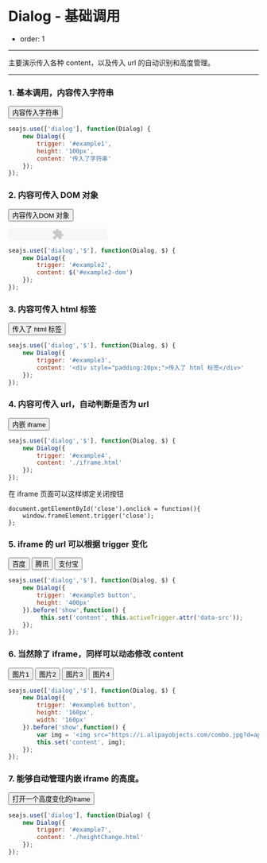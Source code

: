 # Dialog - 基础调用

- order: 1

---

主要演示传入各种 content，以及传入 url 的自动识别和高度管理。

<style>
.fn-hide {
    display: none;
}
</style>

---

### 1. 基本调用，内容传入字符串

<button id="example1">内容传入字符串</button>

````javascript
seajs.use(['dialog'], function(Dialog) {
    new Dialog({
        trigger: '#example1',
        height: '100px',
        content: '传入了字符串'
    });
});
````


### 2. 内容可传入 DOM 对象

<button id="example2">内容传入DOM 对象</button>
<div class="fn-hide">
    <div id="example2-dom" style="padding:50px">传入了DOM</div>
</div>

<span class="alieditContainer" >
    <object id="password_ie" name="password_ie" tabindex="2" classid="clsid:488A4255-3236-44B3-8F27-FA1AECAA8844" codebase="https://download.alipay.com/aliedit/aliedit/2401/aliedit.cab#Version=1,0,0,1" width="200" height="24">
        <param name="wmode" value="opaque" />
        <param name="cm5ts" value="5120914918" />
        <param name="cm5pk" value="MIGfMA0GCSqGSIb3DQEBAQUAA4GNADCBiQKBgQDDS92pDVyWNT7dzG9zH0opH44z9FayCZTX5iqGUxUjPi667IkyaqrsmDPqKsJp47lJ29lzs+Qv8zjPPdmnxjFteMrfpc4ui24gL1iZnchwX87Ox/+Xrm8HFmKlhmUO9n/QgTT+Nz1RGMEN1+HijvsoAhS0TS8XjSfzRkrwvK2pJQIDAQAB" />
        <param name="PasswordMode" value="1">
        <param name="CryptoMode" value="4" />
        <embed type="application/aliedit" id="password_noie" name="password_noie" data="https://securitycenter.alipay.com/sc/aliedit/intro.htm" tabindex="2"  width="200" height="24" />
    </object>
</span>

````javascript
seajs.use(['dialog','$'], function(Dialog, $) {
    new Dialog({
        trigger: '#example2',
        content: $('#example2-dom')
    });
});
````


### 3. 内容可传入 html 标签

<button id="example3">传入了 html 标签</button>

````javascript
seajs.use(['dialog','$'], function(Dialog, $) {
    new Dialog({
        trigger: '#example3',
        content: '<div style="padding:20px;">传入了 html 标签</div>'
    });
});
````

### 4. 内容可传入 url，自动判断是否为 url

<button id="example4">内嵌 iframe</button>

````javascript
seajs.use(['dialog','$'], function(Dialog, $) {
    new Dialog({
        trigger: '#example4',
        content: './iframe.html'
    });
});
````

在 iframe 页面可以这样绑定关闭按钮

```
document.getElementById('close').onclick = function(){
    window.frameElement.trigger('close'); 
};
```

### 5. iframe 的 url 可以根据 trigger 变化

<div id="example5" class="cell">
    <button data-src="http://baidu.com">百度</button>
    <button data-src="http://qq.com">腾讯</button>
    <button data-src="http://www.alipay.com">支付宝</button>
</div>

````javascript
seajs.use(['dialog','$'], function(Dialog, $) {
    new Dialog({
        trigger: '#example5 button',
        height: '400px'
    }).before('show',function() {
         this.set('content', this.activeTrigger.attr('data-src'));
    });
});
````

### 6. 当然除了 iframe，同样可以动态修改 content

<div id="example6" class="cell">
    <button data-id="10015">图片1</button>
    <button data-id="10016">图片2</button>
    <button data-id="10053">图片3</button>
    <button data-id="10075">图片4</button>
</div>

````javascript
seajs.use(['dialog','$'], function(Dialog, $) {
    new Dialog({
        trigger: '#example6 button',
        height: '160px',
        width: '160px'
    }).before('show',function() {
        var img = '<img src="https://i.alipayobjects.com/combo.jpg?d=apps/58&t='+ this.activeTrigger.attr('data-id') + '" />';
        this.set('content', img);
    });
});
````


### 7. 能够自动管理内嵌 iframe 的高度。

<button id="example7">打开一个高度变化的iframe</button>

````javascript
seajs.use(['dialog'], function(Dialog) {
    new Dialog({
        trigger: '#example7',
        content: './heightChange.html'
    });
});
````

